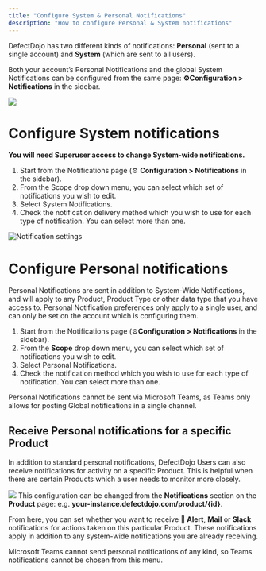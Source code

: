```yaml
---
title: "Configure System & Personal Notifications"
description: "How to configure Personal & System notifications"
---
```


DefectDojo has two different kinds of notifications: **Personal** (sent to a single account) and **System** (which are sent to all users).



Both your account’s Personal Notifications and the global System Notifications can be configured from the same page: **⚙️Configuration \> Notifications** in the sidebar.



![](https://defectdojo-inc.intercom-attachments-7.com/i/o/962171746/9af3408bde158d43b69606ef/8bOsrZDbI3Jv84cIYM__Mq4Ni4kAD9h1OHis_l69njgePVCIqOo4TOuTbnBW0QDl3rTjJnrFHJ-A_egFUnvkNArVgX4hklFv001nCGhkvSZv-jmIP30KtnOT0UWNmc9hzo8YCqB2oHkwfyKsYDGA83c?expires=1729720800&signature=5cd73122c8a3653130671a90861d323b90ef974ce9bf98061bac5c93356990d5&req=fSYlF85%2FmoVZFb4f3HP0gIsH4DGb8qq8lEaQ9JV7Jg73SGLBgCUn%2BAJK3Ef7%0AfLM%3D%0A)

# Configure System notifications


**You will need Superuser access to change System\-wide notifications.**



1. Start from the Notifications page (⚙️ **Configuration \> Notifications** in the sidebar).
2. From the Scope drop down menu, you can select which set of notifications you wish to edit.
3. Select System Notifications.
4. Check the notification delivery method which you wish to use for each type of notification. You can select more than one.


![Notification settings](https://defectdojo-inc.intercom-attachments-7.com/i/o/962171756/781c4e9d72e150ca150c066c/ZN3QFH1kLyi6ZXc_feqlHTLCYtuRK02DrsKY-JkZtNPWJxmFdu-Xhb-pn4XDs2Bxv5PfNSo77Mtqz58wAV1I99qicz3N0j0VVw3kAHa57uuiU245OnLvu3HG2jQMKrdW0Iq9j6xCKigG5iJpLzDNLHo?expires=1729720800&signature=ad0e4b39f6c3a1186f0b5f2b147bb12dc709a56b134482d05751b6a636523e85&req=fSYlF85%2FmoRZFb4f3HP0gLdWfg0nBIZI5mYeAe%2Bou5OYadwX2Iohcq%2F7%2Fgw4%0AW4s%3D%0A)

# Configure Personal notifications


Personal Notifications are sent in addition to System\-Wide Notifications, and will apply to any Product, Product Type or other data type that you have access to. Personal Notification preferences only apply to a single user, and can only be set on the account which is configuring them.



1. Start from the Notifications page (⚙️**Configuration \> Notifications** in the sidebar).
2. From the **Scope** drop down menu, you can select which set of notifications you wish to edit.
3. Select Personal Notifications.
4. Check the notification method which you wish to use for each type of notification. You can select more than one.

Personal Notifications cannot be sent via Microsoft Teams, as Teams only allows for posting Global notifications in a single channel.




## Receive Personal notifications for a specific Product


In addition to standard personal notifications, DefectDojo Users can also receive notifications for activity on a specific Product. This is helpful when there are certain Products which a user needs to monitor more closely.



![](https://defectdojo-inc.intercom-attachments-7.com/i/o/962171765/a70a5c32dfb0eece12ea1962/71DyfI6Gc9rdYlVWaTsa12sUFML215k-VEm2_QVZBXS_1s7l2uKykDTEVAqqzZ7EELeP9ERRfpajZnBrXl95b3QX423EbDvg-DnbdKW0QwSvgBB3fmXZOti1KtDqQBLNa8eHmnBCGVb940ZF38saTZQ?expires=1729720800&signature=cf613e2a0b6168a2ad3ae909d978a357588f198499a8d92724dbb13a573adfb4&req=fSYlF85%2FmodaFb4f3HP0gDl17An72KnPVmRLq%2FLdfPhoV3aySF8a%2BS9q9W3b%0Ajag%3D%0A)
This configuration can be changed from the **Notifications** section on the **Product** page: e.g. **your\-instance.defectdojo.com/product/{id}**.



From here, you can set whether you want to receive **🔔 Alert**, **Mail** or **Slack** notifications for actions taken on this particular Product. These notifications apply in addition to any system\-wide notifications you are already receiving. 



Microsoft Teams cannot send personal notifications of any kind, so Teams notifications cannot be chosen from this menu.

